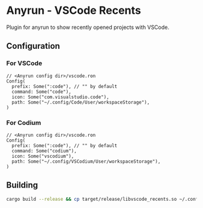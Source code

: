 # Anyrun - VSCode Recents
Plugin for anyrun to show recently opened projects with VSCode.

## Configuration
### For VSCode
```
// <Anyrun config dir>/vscode.ron
Config(
  prefix: Some(":code"), // "" by default
  command: Some("code"),
  icon: Some("com.visualstudio.code"),
  path: Some("~/.config/Code/User/workspaceStorage"),
)
```
### For Codium
```
// <Anyrun config dir>/vscode.ron
Config(
  prefix: Some(":code"), // "" by default
  command: Some("codium"),
  icon: Some("vscodium"),
  path: Some("~/.config/VSCodium/User/workspaceStorage"),
)
```

## Building
```bash
cargo build --release && cp target/release/libvscode_recents.so ~/.config/anyrun/plugins/
```